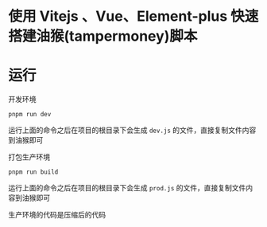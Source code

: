 # 使用 Vitejs 、Vue、Element-plus 快速搭建油猴(tampermoney)脚本

# 运行

开发环境

```shell
pnpm run dev
```

运行上面的命令之后在项目的根目录下会生成 `dev.js` 的文件，直接复制文件内容到油猴即可

打包生产环境

```shell
pnpm run build
```

运行上面的命令之后在项目的根目录下会生成 `prod.js` 的文件，直接复制文件内容到油猴即可

生产环境的代码是压缩后的代码
